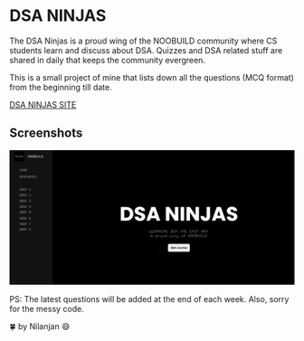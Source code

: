 
# DSA NINJAS

The DSA Ninjas is a proud wing of the NOOBUILD community where CS students learn and discuss about DSA. Quizzes and DSA related stuff are shared in daily that keeps the community evergreen.

This is a small project of mine that lists down all the questions (MCQ format) from the beginning till date. 

[DSA NINJAS SITE](https://nilanjan-singha.github.io/DsaNinjas/)


## Screenshots

![Screenshot](screenshot.png)

PS: The latest questions will be added at the end of each week. Also, sorry for the messy code. 

 🍀 by Nilanjan 😄
